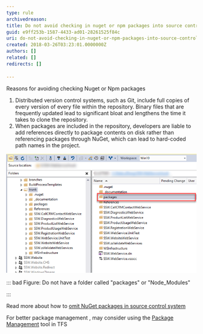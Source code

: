 ```yaml
---
type: rule
archivedreason: 
title: Do not avoid checking in nuget or npm packages into source control?
guid: e9ff253b-1587-4433-ad01-28261525f84c
uri: do-not-avoid-checking-in-nuget-or-npm-packages-into-source-control
created: 2018-03-26T03:23:01.0000000Z
authors: []
related: []
redirects: []

---
```


Reasons for avoiding checking Nuget or Npm packages

1. Distributed version control systems, such as Git, include full copies of every version of every file within the repository. Binary files that are frequently updated lead to significant bloat and lengthens the time it takes to clone the repository.
2. When packages are included in the repository, developers are liable to add references directly to package contents on disk rather than referencing packages through NuGet, which can lead to hard-coded path names in the project.


<!--endintro-->

![](nugetpackages.png)

::: bad
Figure:  Do not have a folder called "packages" or "Node\_Modules" 

:::



Read more about how to [omit NuGet packages in source control system](https://docs.microsoft.com/en-us/nuget/consume-packages/packages-and-source-control)

For better package management , may consider using the [Package Management](https://docs.microsoft.com/en-us/vsts/package/overview?view=tfs-2018) tool in TFS
